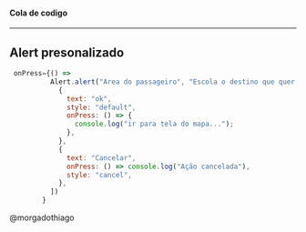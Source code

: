 #### Cola de codigo

---

## Alert presonalizado

```javascript
 onPress={() =>
          Alert.alert("Area do passageiro", "Escola o destino que quer ir", [
            {
              text: "ok",
              style: "default",
              onPress: () => {
                console.log("ir para tela do mapa...");
              },
            },
            {
              text: "Cancelar",
              onPress: () => console.log("Ação cancelada"),
              style: "cancel",
            },
          ])
        }


```

@morgadothiago
